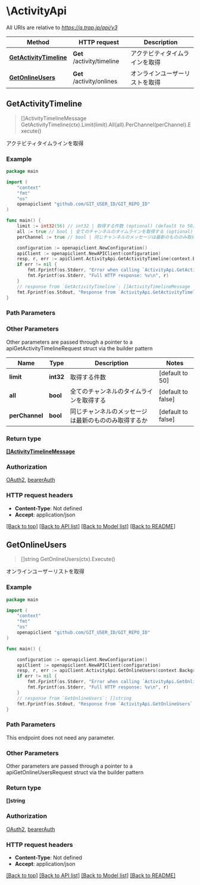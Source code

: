 # \ActivityApi

All URIs are relative to *https://q.trap.jp/api/v3*

Method | HTTP request | Description
------------- | ------------- | -------------
[**GetActivityTimeline**](ActivityApi.md#GetActivityTimeline) | **Get** /activity/timeline | アクテビティタイムラインを取得
[**GetOnlineUsers**](ActivityApi.md#GetOnlineUsers) | **Get** /activity/onlines | オンラインユーザーリストを取得



## GetActivityTimeline

> []ActivityTimelineMessage GetActivityTimeline(ctx).Limit(limit).All(all).PerChannel(perChannel).Execute()

アクテビティタイムラインを取得



### Example

```go
package main

import (
    "context"
    "fmt"
    "os"
    openapiclient "github.com/GIT_USER_ID/GIT_REPO_ID"
)

func main() {
    limit := int32(56) // int32 | 取得する件数 (optional) (default to 50)
    all := true // bool | 全てのチャンネルのタイムラインを取得する (optional) (default to false)
    perChannel := true // bool | 同じチャンネルのメッセージは最新のもののみ取得するか (optional) (default to false)

    configuration := openapiclient.NewConfiguration()
    apiClient := openapiclient.NewAPIClient(configuration)
    resp, r, err := apiClient.ActivityApi.GetActivityTimeline(context.Background()).Limit(limit).All(all).PerChannel(perChannel).Execute()
    if err != nil {
        fmt.Fprintf(os.Stderr, "Error when calling `ActivityApi.GetActivityTimeline``: %v\n", err)
        fmt.Fprintf(os.Stderr, "Full HTTP response: %v\n", r)
    }
    // response from `GetActivityTimeline`: []ActivityTimelineMessage
    fmt.Fprintf(os.Stdout, "Response from `ActivityApi.GetActivityTimeline`: %v\n", resp)
}
```

### Path Parameters



### Other Parameters

Other parameters are passed through a pointer to a apiGetActivityTimelineRequest struct via the builder pattern


Name | Type | Description  | Notes
------------- | ------------- | ------------- | -------------
 **limit** | **int32** | 取得する件数 | [default to 50]
 **all** | **bool** | 全てのチャンネルのタイムラインを取得する | [default to false]
 **perChannel** | **bool** | 同じチャンネルのメッセージは最新のもののみ取得するか | [default to false]

### Return type

[**[]ActivityTimelineMessage**](ActivityTimelineMessage.md)

### Authorization

[OAuth2](../README.md#OAuth2), [bearerAuth](../README.md#bearerAuth)

### HTTP request headers

- **Content-Type**: Not defined
- **Accept**: application/json

[[Back to top]](#) [[Back to API list]](../README.md#documentation-for-api-endpoints)
[[Back to Model list]](../README.md#documentation-for-models)
[[Back to README]](../README.md)


## GetOnlineUsers

> []string GetOnlineUsers(ctx).Execute()

オンラインユーザーリストを取得



### Example

```go
package main

import (
    "context"
    "fmt"
    "os"
    openapiclient "github.com/GIT_USER_ID/GIT_REPO_ID"
)

func main() {

    configuration := openapiclient.NewConfiguration()
    apiClient := openapiclient.NewAPIClient(configuration)
    resp, r, err := apiClient.ActivityApi.GetOnlineUsers(context.Background()).Execute()
    if err != nil {
        fmt.Fprintf(os.Stderr, "Error when calling `ActivityApi.GetOnlineUsers``: %v\n", err)
        fmt.Fprintf(os.Stderr, "Full HTTP response: %v\n", r)
    }
    // response from `GetOnlineUsers`: []string
    fmt.Fprintf(os.Stdout, "Response from `ActivityApi.GetOnlineUsers`: %v\n", resp)
}
```

### Path Parameters

This endpoint does not need any parameter.

### Other Parameters

Other parameters are passed through a pointer to a apiGetOnlineUsersRequest struct via the builder pattern


### Return type

**[]string**

### Authorization

[OAuth2](../README.md#OAuth2), [bearerAuth](../README.md#bearerAuth)

### HTTP request headers

- **Content-Type**: Not defined
- **Accept**: application/json

[[Back to top]](#) [[Back to API list]](../README.md#documentation-for-api-endpoints)
[[Back to Model list]](../README.md#documentation-for-models)
[[Back to README]](../README.md)

